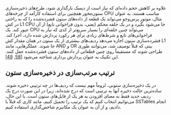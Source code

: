 علاوه بر کاهش حجم داده‌ای که نیاز است از دیسک بارگذاری شود، طرح‌های ذخیره‌سازی ستون‌محور
همچنین برای استفاده کارآمد از چرخه‌های CPU مناسب هستند. به عنوان مثال، موتور پرس‌وجو می‌تواند
یک قطعه از داده‌های ستون فشرده‌شده را که به راحتی در کش L1 CPU جا می‌شود بگیرد و در
یک حلقه محکم (یعنی، بدون فراخوانی تابع) از آن عبور کند. یک CPU می‌تواند چنین حلقه‌ای را بسیار سریع‌تر از کدی
که نیاز به فراخوانی‌های تابع و شرط‌های زیادی برای هر رکورد پردازش شده دارد، اجرا کند. فشرده‌سازی ستون
اجازه می‌دهد ردیف‌های بیشتری از یک ستون در همان مقدار کش L1 جا شوند. عملگرهایی، مانند
AND و OR بیتی که قبلاً توصیف شد، می‌توانند طوری طراحی شوند که مستقیماً روی چنین قطعاتی از
داده‌های ستون فشرده‌شده عمل کنند. این تکنیک به عنوان پردازش برداری شناخته می‌شود
[[58](ch03.html#Abadi2013kf),
[49](ch03.html#Larson2013wh)].
 ## ترتیب مرتب‌سازی در ذخیره‌سازی ستون 
در یک ذخیره‌سازی ستونی، لزوماً مهم نیست که ردیف‌ها در چه ترتیبی ذخیره شوند. ساده‌ترین حالت
ذخیره آنها به ترتیبی است که درج شده‌اند، زیرا در این صورت درج یک ردیف جدید فقط به معنای
افزودن به هر یک از فایل‌های ستون است. با این حال، می‌توانیم انتخاب کنیم که یک ترتیب را تحمیل کنیم، مانند کاری که قبلاً با
SSTables انجام دادیم، و از آن به عنوان یک مکانیزم شاخص‌گذاری استفاده کنیم.